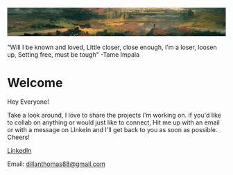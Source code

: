 ![](./abstract2.jpg)


"Will I be known and loved,
Little closer, close enough,
I'm a loser, loosen up,
Setting free, must be tough"
  -Tame Impala
  
  
# Welcome

Hey Everyone!

   Take a look around, I love to share the projects I'm working on. if you'd like to collab on anything or would just like to connect, Hit me up with an email or with a message on LInkeIn and I'll get back to you as soon as possible. Cheers!
   
   
   [LinkedIn](https://www.linkedin.com/in/dillanthomasmansor/)
   
   Email: dillanthomas88@gmail.com
